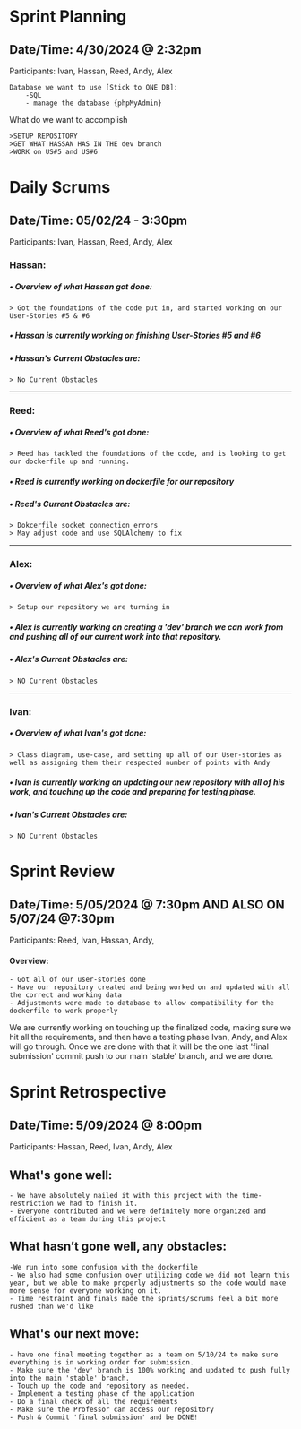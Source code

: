 # Sprint Planning

## Date/Time: 4/30/2024 @ 2:32pm
Participants: Ivan, Hassan, Reed, Andy, Alex
```
Database we want to use [Stick to ONE DB]:
	-SQL
	- manage the database {phpMyAdmin}
```
What do we want to accomplish
```
>SETUP REPOSITORY
>GET WHAT HASSAN HAS IN THE dev branch
>WORK on US#5 and US#6
```

# Daily Scrums
## Date/Time: 05/02/24 - 3:30pm
Participants: Ivan, Hassan, Reed, Andy, Alex

### Hassan:
##### • Overview of what Hassan got done:
```
> Got the foundations of the code put in, and started working on our User-Stories #5 & #6
```
##### • Hassan is currently working on finishing User-Stories #5 and #6

##### • Hassan's Current Obstacles are:
```
> No Current Obstacles
```
---------------------------------------------------------------------------------------
### Reed: 
##### • Overview of what Reed's got done:
```
> Reed has tackled the foundations of the code, and is looking to get our dockerfile up and running.
```
 
##### • Reed is currently working on dockerfile for our repository

##### • Reed's Current Obstacles are:
```
> Dokcerfile socket connection errors
> May adjust code and use SQLAlchemy to fix
```
---------------------------------------------------------------------------------------
### Alex:
##### • Overview of what Alex's got done:
```
> Setup our repository we are turning in
```

##### • Alex is currently working on creating a 'dev' branch we can work from and pushing all of our current work into that repository.

##### • Alex's Current Obstacles are:
```
> NO Current Obstacles
```
---------------------------------------------------------------------------------------
### Ivan:
##### • Overview of what Ivan's got done:
```
> Class diagram, use-case, and setting up all of our User-stories as well as assigning them their respected number of points with Andy
```

##### • Ivan is currently working on updating our new repository with all of his work, and touching up the code and preparing for testing phase.

##### • Ivan's Current Obstacles are:
```
> NO Current Obstacles
```


# Sprint Review

## Date/Time: 5/05/2024 @ 7:30pm  AND ALSO ON 5/07/24 @7:30pm

Participants: Reed, Ivan, Hassan, Andy,

#### Overview:
```
- Got all of our user-stories done
- Have our repository created and being worked on and updated with all the correct and working data
- Adjustments were made to database to allow compatibility for the dockerfile to work properly
```

We are currently working on touching up the finalized code, making sure we hit all the requirements, and then have a testing phase Ivan, Andy, and Alex will go through. Once we are done with that it will be the one last 'final submission' commit push to our main 'stable' branch, and we are done.

 
# Sprint Retrospective

## Date/Time: 5/09/2024 @ 8:00pm

Participants:  Hassan, Reed, Ivan, Andy, Alex

## What's gone well:
```
- We have absolutely nailed it with this project with the time-restriction we had to finish it.
- Everyone contributed and we were definitely more organized and efficient as a team during this project
```

## What hasn’t gone well, any obstacles:
```
-We run into some confusion with the dockerfile
- We also had some confusion over utilizing code we did not learn this year, but we able to make properly adjustments so the code would make more sense for everyone working on it.
- Time restraint and finals made the sprints/scrums feel a bit more rushed than we'd like
```

## What's our next move:
```
- have one final meeting together as a team on 5/10/24 to make sure everything is in working order for submission.
- Make sure the 'dev' branch is 100% working and updated to push fully into the main 'stable' branch.
- Touch up the code and repository as needed.
- Implement a testing phase of the application
- Do a final check of all the requirements
- Make sure the Professor can access our repository
- Push & Commit 'final submission' and be DONE!
```
